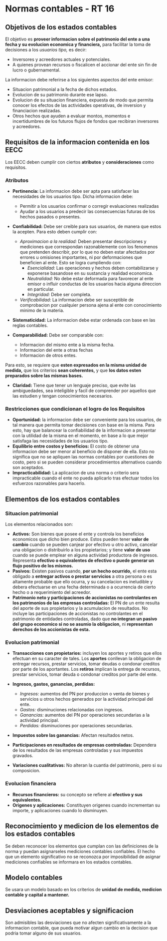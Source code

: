 # Normas contables - RT 16

## Objetivos de los estados contables

El objetivo es **proveer informacion sobre el patrimonio del ente a una fecha y su evolucion economica y financiera,** para facilitar la toma de decisiones a los *usuarios tipo,* es decir:

- Inversores y acreedores actuales y potenciales.
- A quienes provean recursos o fiscalicen el accionar del ente sin fin de lucro o gubernamental.

La informacion debe referirse a los siguientes aspectos del ente emisor:

- Situacion patrimonial a la fecha de dichos estados.
- Evolucion de su patrimonio durante ese lapso.
- Evolucion de su situacion financiera, expuesta de modo que permita conocer los efectos de las actividades operativas, de inversion y financiacion realizadas.
- Otros hechos que ayuden a evaluar montos, momentos e incertidumbres de los futuros flujos de fondos que recibiran inversores y acreedores.

## Requisitos de la informacion contenida en los EECC

Los EECC deben cumplir con ciertos **atributos** y **consideraciones** como requisitos.

### Atributos

- **Pertinencia:** La informacion debe ser apta para satisfacer las necesidades de los usuarios tipo. Dicha informacion debe:

    - Permitir a los usuarios confirmar o corregir evaluaciones realizadas
    - Ayudar a los usuarios a predecir las consecuencias futuras de los hechos pasados o presentes.

- **Confiabilidad:** Debe ser creible para sus usuarios, de manera que estos la acepten. Para esto deben cumplir con:

    - *Aproximacion a la realidad:* Deben presentar descripciones y mediciones que correspondan razonablemente con los fenomenos que pretenden describir, por lo que no deben estar afectados por errores u omisiones importantes, ni por deformaciones que beneficien al ente. Esto se logra cumpliendo con:
        - *Esencialidad:* Las operaciones y hechos deben contabilizarse y exponerse basandose en su sustancia y realidad economica.
        - *Neutralidad:* No debe estar deformada para favorecer al ente emisor o influir conductas de los usuarios hacia alguna direccion en particular.
        - *Integridad:* Debe ser completa.
    - *Verificabilidad:* La informacion debe ser susceptible de comprobacion por cualquier persona ajena al ente con conocimiento minimo de la materia.

- **Sistematicidad:** La informacion debe estar ordenada con base en las reglas contables.
- **Comparabilidad:** Debe ser comparable con:

    - Informacion del mismo ente a la misma fecha.
    - Informacion del ente a otras fechas
    - Informacion de otros entes.

Para esto, se requiere que **esten expresados en la misma unidad de medida,** que los criterios **sean coherentes,** y que **los datos esten preparados sobre las mismas bases.**

- **Claridad:** Tiene que tener un lenguaje preciso, que evite las ambiguedades, sea inteligible y facil de comprender por aquellos que las estudien y tengan conocimientos necesarios.

### Restricciones que condicionan el logro de los Requisitos

- **Oportunidad:** la informacion debe ser conveniente para los usuarios, de tal manera que permita tomar decisiones con base en la misma. Para esto, hay que balancear la confiabilidad de la informacion a presentar con la utilidad de la misma en el momento, en base a lo que mejor satisfaga las necesidades de los usuarios tipo.
- **Equilibrio entre costos y beneficios:** El costo de obtener una informacion debe ser menor al beneficio de disponer de ella. Esto no significa que no se apliquen las normas contables por cuestiones de costo, pero si se pueden considerar procedimientos alternativos cuando son aceptados.
- **Impracticabilidad:** La aplicacion de una norma o criterio sera impracticable cuando el ente no pueda aplicarlo tras efectuar todos los esfuerzos razonables para hacerlo.

## Elementos de los estados contables

### Situacion patrimonial

Los elementos relacionados son:

- **Activos:** Son bienes que posee el ente y controla los beneficios economicos que dicho bien produce. Estos pueden tener **valor de cambio** cuando se pueden canjear por efectivo u otro activo, cancelar una obligacion o distribuirlo a los propietarios; y tiene **valor de uso** cuando se puede emplear en alguna actividad productora de ingresos. Representa **efectivo o equivalentes de efectivo o puede generar un flujo positivo de los mismos.**
- **Pasivos:** Existen pasivos cuando, **por un hecho ocurrido,** el ente esta obligado a **entregar activos o prestar servicios** a otra persona o es altamente probable que ello ocurra, y su cancelacion es ineludible y debera efectuarse en una fecha determinada o a ocurrencia de cierto hecho o a requerimiento del acreedor.
- **Patrimonio neto y participaciones de accionistas no controlantes en los patrimonios de las empresas controladas:** El PN de un ente resulta del aporte de sus propietarios y la acumulacion de resultados. No incluye las participaciones de accionistas no controlantes en el patrimonio de entidades controladas, dado que **no integran un pasivo del grupo economico si no se asumio la obligacion,** ni **representan derechos de los accionistas de esta.**

### Evolucion patrimonial

- **Transacciones con propietarios:** incluyen los aportes y retiros que ellos efectuan en su caracter de tales. Los **aportes** conllevan la obligacion de entregar recursos, prestar servicios, tomar deudas o condonar creditos por parte de los aportantes. Los **retiros** implican la entrega de recursos, prestar servicios, tomar deuda o condonar creditos por parte del ente.
- **Ingresos, gastos, ganancias, perdidas:**

    - *Ingresos:* aumentos del PN por produccion o venta de bienes y servicios u otros hechos generados por la actividad principal del ente.
    - *Gastos:* disminuciones relacionadas con ingresos.
    - *Ganancias:* aumentos del PN por operaciones secundarias a la actividad principal.
    - *Perdidas:* disminuciones por operaciones secundarias.

- **Impuestos sobre las ganancias:** Afectan resultados netos.
- **Participaciones en resultados de empresas controladas:** Dependera de los resultados de las empresas controladas y sus impuestos gravados.
- **Variaciones cualitativas:** No alteran la cuantia del patrimonio, pero si su composicion.

### Evolucion financiera

- **Recursos financieros:** su concepto se refiere al **efectivo y sus equivalentes.**
- **Origenes y aplicaciones:** Constituyen origenes cuando incrementan su importe, y aplicaciones cuando lo disminuyen.

## Reconocimiento y medicion de los elementos de los estados contables

Se deben reconocer los elementos que cumplan con las definiciones de la norma y puedan asignarseles mediciones contables confiables. El hecho que un elemento significativo no se reconozca por imposibilidad de asignar mediciones confiables se informara en los estados contables.

## Modelo contables

Se usara un modelo basado en los criterios de **unidad de medida, medicion contable y capital a mantener.**

## Desviaciones aceptables y significacion

Son admisibles las desviaciones que no afecten significativamente a la informacion contable, que pueda motivar algun cambio en la decision que podria tomar alguno de sus usuarios.
